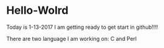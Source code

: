 # Hello-Wolrd
Today is 1-13-2017
I am getting ready to get start in github!!!!

There are two language I am working on:  C and Perl
